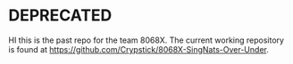 <h1>DEPRECATED</h1>

HI this is the past repo for the team 8068X. The current working repository is found at https://github.com/Crypstick/8068X-SingNats-Over-Under.
